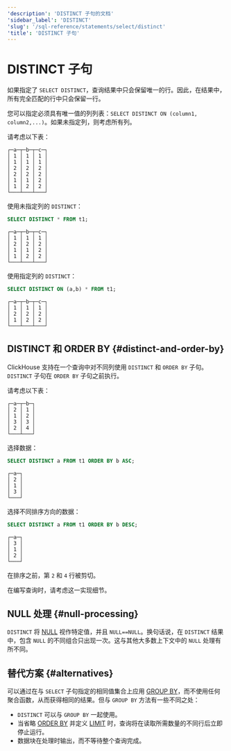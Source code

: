 ```yaml
---
'description': 'DISTINCT 子句的文档'
'sidebar_label': 'DISTINCT'
'slug': '/sql-reference/statements/select/distinct'
'title': 'DISTINCT 子句'
---
```



# DISTINCT 子句

如果指定了 `SELECT DISTINCT`，查询结果中只会保留唯一的行。因此，在结果中，所有完全匹配的行中只会保留一行。

您可以指定必须具有唯一值的列列表：`SELECT DISTINCT ON (column1, column2,...)`。如果未指定列，则考虑所有列。

请考虑以下表：

```text
┌─a─┬─b─┬─c─┐
│ 1 │ 1 │ 1 │
│ 1 │ 1 │ 1 │
│ 2 │ 2 │ 2 │
│ 2 │ 2 │ 2 │
│ 1 │ 1 │ 2 │
│ 1 │ 2 │ 2 │
└───┴───┴───┘
```

使用未指定列的 `DISTINCT`：

```sql
SELECT DISTINCT * FROM t1;
```

```text
┌─a─┬─b─┬─c─┐
│ 1 │ 1 │ 1 │
│ 2 │ 2 │ 2 │
│ 1 │ 1 │ 2 │
│ 1 │ 2 │ 2 │
└───┴───┴───┘
```

使用指定列的 `DISTINCT`：

```sql
SELECT DISTINCT ON (a,b) * FROM t1;
```

```text
┌─a─┬─b─┬─c─┐
│ 1 │ 1 │ 1 │
│ 2 │ 2 │ 2 │
│ 1 │ 2 │ 2 │
└───┴───┴───┘
```

## DISTINCT 和 ORDER BY {#distinct-and-order-by}

ClickHouse 支持在一个查询中对不同列使用 `DISTINCT` 和 `ORDER BY` 子句。`DISTINCT` 子句在 `ORDER BY` 子句之前执行。

请考虑以下表：

```text
┌─a─┬─b─┐
│ 2 │ 1 │
│ 1 │ 2 │
│ 3 │ 3 │
│ 2 │ 4 │
└───┴───┘
```

选择数据：

```sql
SELECT DISTINCT a FROM t1 ORDER BY b ASC;
```

```text
┌─a─┐
│ 2 │
│ 1 │
│ 3 │
└───┘
```

选择不同排序方向的数据：

```sql
SELECT DISTINCT a FROM t1 ORDER BY b DESC;
```

```text
┌─a─┐
│ 3 │
│ 1 │
│ 2 │
└───┘
```

在排序之前，第 `2` 和 `4` 行被剪切。

在编写查询时，请考虑这一实现细节。

## NULL 处理 {#null-processing}

`DISTINCT` 将 [NULL](/sql-reference/syntax#null) 视作特定值，并且 `NULL==NULL`。换句话说，在 `DISTINCT` 结果中，包含 `NULL` 的不同组合只出现一次。这与其他大多数上下文中的 `NULL` 处理有所不同。

## 替代方案 {#alternatives}

可以通过在与 `SELECT` 子句指定的相同值集合上应用 [GROUP BY](/sql-reference/statements/select/group-by)，而不使用任何聚合函数，从而获得相同的结果。但与 `GROUP BY` 方法有一些不同之处：

- `DISTINCT` 可以与 `GROUP BY` 一起使用。
- 当省略 [ORDER BY](../../../sql-reference/statements/select/order-by.md) 并定义 [LIMIT](../../../sql-reference/statements/select/limit.md) 时，查询将在读取所需数量的不同行后立即停止运行。
- 数据块在处理时输出，而不等待整个查询完成。
